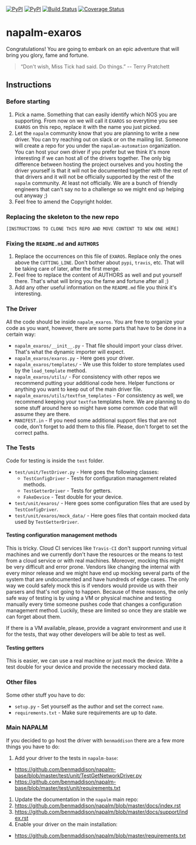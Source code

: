 [![PyPI](https://img.shields.io/pypi/v/napalm-exaros.svg)](https://pypi.python.org/pypi/napalm-exaros)
[![PyPI](https://img.shields.io/pypi/dm/napalm-exaros.svg)](https://pypi.python.org/pypi/napalm-exaros)
[![Build Status](https://travis-ci.org/benmaddison/napalm-exaros.svg?branch=master)](https://travis-ci.org/benmaddison/napalm-exaros)
[![Coverage Status](https://coveralls.io/repos/github/napalm-automation/napalm-napalm-exaros/badge.svg?branch=master)](https://coveralls.io/github/napalm-automation/napalm-napalm-exaros)


# napalm-exaros

Congratulations! You are going to embark on an epic adventure that will bring you glory, fame and
fortune.

> “Don't wish, Miss Tick had said. Do things.”
> -- Terry Pratchett

## Instructions

### Before starting

1. Pick a name. Something that can easily identify which NOS you are supporting. From now on we will
call it `EXAROS` so everytime you see `EXAROS` on this repo, replace it with the name you just
picked.
1. Let the `napalm` community know that you are planning to write a new driver. You can try reaching
out on slack or on the mailing list. Someone will create a repo for you under the
`napalam-automation` organization. You can host your own driver if you prefer but we think
it's more interesting if we can host all of the drivers together. The only big difference between
hosting the project ourselves and you hosting the driver yourself is that it will not be documented
together with the rest of that drivers and it will not be officially supported by the rest of the
`napalm` community. At least not officially. We are a bunch of friendly engineers that can't say no
to a challenge so we might end up helping out anyway ;)
1. Feel free to amend the Copyright holder.

### Replacing the skeleton to the new repo

`[INSTRUCTIONS TO CLONE THIS REPO AND MOVE CONTENT TO NEW ONE HERE]`

### Fixing the `README.md` and `AUTHORS`

1. Replace the occurrences on this file of `EXAROS`. Replace only the ones above
the `CUTTING_LINE`. Don't bother about `pypi`, `travis`, etc. That will be taking care of later,
after the first merge.
1. Feel free to replace the content of AUTHORS as well and put yourself there. That's what will
bring you the fame and fortune after all ;)
1. Add any other useful information on the `README.md` file you think it's interesting.

### The Driver

All the code should be inside `napalm_exaros`. You are free to organize your code as you want,
however, there are some parts that have to be done in a certain way:

* `napalm_exaros/__init__.py` - That file should import your class driver. That's what the
dynamic importer will expect.
* `napalm_exaros/exaros.py` - Here goes your driver.
* `napalm_exaros/templates/` - We use this folder to store templates used by the `load_template`
method.
* `napalm_exaros/utils/` - For consistency with other repos we recommend putting your additional
code here. Helper functions or anything you want to keep out of the main driver file.
* `napalm_exaros/utils/textfsm_templates` - For consistency as well, we recommend keeping your
`textfsm` templates here. We are planning to do some stuff around here so might have some common
code that will assume they are there.
* `MANIFEST.in` - If you need some additional support files that are not code, don't forget to add
them to this file. Please, don't forget to set the correct paths.

### The Tests

Code for testing is inside the `test` folder.

* `test/unit/TestDriver.py` - Here goes the following classes:
  * `TestConfigDriver` - Tests for configuration management related methods.
  * `TestGetterDriver` - Tests for getters.
  * `FakeDevice` - Test double for your device.
* `test/unit/exaros/` - Here goes some configuration files that are used by `TestConfigDriver`.
* `test/unit/exaros/mock_data/` - Here goes files that contain mocked data used by
                                    `TestGetterDriver`.

#### Testing configuration management methods

This is tricky. Cloud CI services like `Travis-CI` don't support running virtual machines and
we currently don't have the resources or the means to test from a cloud service or with real
machines. Moreover, mocking this might be very difficult and error prone. Vendors like changing
the internal with every minor release and we might have end up mocking several parts of the system
that are undocumented and have hundreds of edge cases. The only way we could safely mock this is
if vendors would provide us with their parsers and that's not going to happen. Because of these
reasons, the only safe way of testing is by using a VM or physical machine and testing manually
every time someone pushes code that changes a configuration management method. Luckily, these are
limited so once they are stable we can forget about them.

If there is a VM available, please, provide a vagrant environment and use it for the tests,
that way other developers will be able to test as well.

#### Testing getters

This is easier, we can use a real machine or just mock the device. Write a test double for your
device and provide the necessary mocked data.

### Other files

Some other stuff you have to do:

* `setup.py` - Set yourself as the author and set the correct `name`.
* `requirements.txt` - Make sure requirements are up to date.

### Main NAPALM

If you decided to go host the driver with `benmaddison` there are a few more things you have
to do:

1. Add your driver to the tests in `napalm-base`:
  * https://github.com/benmaddison/napalm-base/blob/master/test/unit/TestGetNetworkDriver.py
  * https://github.com/benmaddison/napalm-base/blob/master/test/unit/requirements.txt
1. Update the documentation in the `napalm` main repo:
  1. https://github.com/benmaddison/napalm/blob/master/docs/index.rst
  1. https://github.com/benmaddison/napalm/blob/master/docs/support/index.rst
1. Enable your driver on the main installation:
  * https://github.com/benmaddison/napalm/blob/master/requirements.txt
